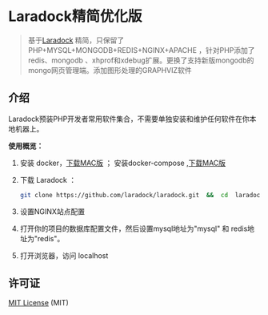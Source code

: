 # Laradock精简优化版

 
> 基于[Laradock](https://laradock-docs.linganmin.cn/) 精简，只保留了PHP+MYSQL+MONGODB+REDIS+NGINX+APACHE ，针对PHP添加了redis、mongodb 、xhprof和xdebug扩展。更换了支持新版mongodb的mongo网页管理端。添加图形处理的GRAPHVIZ软件

<a name="Intro"></a>
## 介绍

Laradock预装PHP开发者常用软件集合，不需要单独安装和维护任何软件在你本地机器上。

**使用概览：**

1. 安装 docker，[下载MAC版](https://download.docker.com/mac/stable/Docker.dmg)   ； 安装docker-compose ,[下载MAC版](https://github.com/docker/compose/releases)

2. 下载 Laradock ：

    ```bash
    git clone https://github.com/laradock/laradock.git  &&  cd  laradock   &&  docker-compose up -d
    ```
    
3. 设置NGINX站点配置

4. 打开你的项目的数据库配置文件，然后设置mysql地址为"mysql" 和 redis地址为"redis"。

5. 打开浏览器，访问 localhost


## 许可证

[MIT License](https://github.com/laradock/laradock/blob/master/LICENSE) (MIT)

